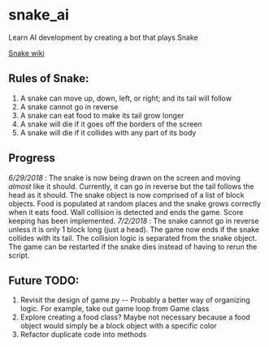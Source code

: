 # snake_ai
Learn AI development by creating a bot that plays Snake

[Snake wiki](http://gaming.wikia.com/wiki/Snake_(video_game))

## Rules of Snake:
1. A snake can move up, down, left, or right; and its tail will follow
2. A snake cannot go in reverse
3. A snake can eat food to make its tail grow longer
4. A snake will die if it goes off the borders of the screen
5. A snake will die if it collides with any part of its body

## Progress
*6/29/2018* : The snake is now being drawn on the screen and moving *almost* like it should. Currently, it can go in reverse but the tail follows the head as it should. The snake object is now comprised of a list of block objects. Food is populated at random places and the snake grows correctly when it eats food. Wall collision is detected and ends the game. Score keeping has been implemented.
*7/2/2018* : The snake cannot go in reverse unless it is only 1 block long (just a head). The game now ends if the snake collides with its tail. The collision logic is separated from the snake object. The game can be restarted if the snake dies instead of having to rerun the script.

## Future TODO:
1. Revisit the design of game.py -- Probably a better way of organizing logic. For example, take out game loop from Game class
2. Explore creating a food class? Maybe not necessary because a food object would simply be a block object with a specific color
3. Refactor duplicate code into methods
